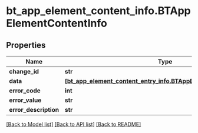 # bt_app_element_content_info.BTAppElementContentInfo

## Properties
Name | Type | Description | Notes
------------ | ------------- | ------------- | -------------
**change_id** | **str** |  | [optional] 
**data** | [**[bt_app_element_content_entry_info.BTAppElementContentEntryInfo]**](BTAppElementContentEntryInfo.md) |  | [optional] 
**error_code** | **int** |  | [optional] 
**error_value** | **str** |  | [optional] 
**error_description** | **str** |  | [optional] 

[[Back to Model list]](../README.md#documentation-for-models) [[Back to API list]](../README.md#documentation-for-api-endpoints) [[Back to README]](../README.md)


